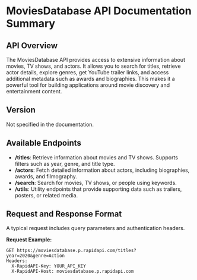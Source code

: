 # MoviesDatabase API Documentation Summary

## API Overview

The MoviesDatabase API provides access to extensive information about movies, TV shows, and actors. It allows you to search for titles, retrieve actor details, explore genres, get YouTube trailer links, and access additional metadata such as awards and biographies. This makes it a powerful tool for building applications around movie discovery and entertainment content.

## Version

Not specified in the documentation.

## Available Endpoints

- **/titles**: Retrieve information about movies and TV shows. Supports filters such as year, genre, and title type.
- **/actors**: Fetch detailed information about actors, including biographies, awards, and filmography.
- **/search**: Search for movies, TV shows, or people using keywords.
- **/utils**: Utility endpoints that provide supporting data such as trailers, posters, or related media.

## Request and Response Format

A typical request includes query parameters and authentication headers.

**Request Example:**

```http
GET https://moviesdatabase.p.rapidapi.com/titles?year=2020&genre=Action
Headers:
  X-RapidAPI-Key: YOUR_API_KEY
  X-RapidAPI-Host: moviesdatabase.p.rapidapi.com
```
